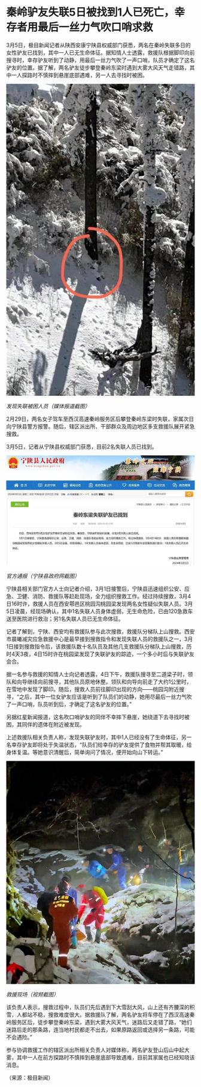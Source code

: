 # 秦岭驴友失联5日被找到1人已死亡，幸存者用最后一丝力气吹口哨求救

3月5日，极目新闻记者从陕西安康宁陕县权威部门获悉，两名在秦岭失联多日的女性驴友已找到，其中一人已无生命体征。据知情人士透露，救援队根据脚印向前搜寻时，幸存驴友听到了动静，用最后一丝力气吹了一声口哨，队员才确定了这名驴友的位置。据了解，两名驴友徒步攀登秦岭东梁时遇到大雾大风天气走错路，其中一人探路时不慎摔到悬崖底部遇难，另一人去寻找时被困。

![5f3cb41cf65c8ec5023ed47ff2d0d234.jpg](https://raw.githubusercontent.com/qqhsx/qqnews_image/main/2024/03/05/秦岭驴友失联5日被找到1人已死亡，幸存者用最后一丝力气吹口哨求救/5f3cb41cf65c8ec5023ed47ff2d0d234.jpg)

_发现失联被困人员（媒体报道截图）_

2月29日，两名女子驾车至西汉高速秦岭服务区后攀登秦岭东梁时失联，家属次日向宁陕县警方报警。随后，辖区派出所、干部群众及周边地区多支救援队展开紧急搜救。

3月5日，记者从宁陕县权威部门获悉，目前2名失联人员已找到。

![c9708981ac2c6f0eba8bb3d159355087.jpg](https://raw.githubusercontent.com/qqhsx/qqnews_image/main/2024/03/05/秦岭驴友失联5日被找到1人已死亡，幸存者用最后一丝力气吹口哨求救/c9708981ac2c6f0eba8bb3d159355087.jpg)

_官方通报（宁陕县政府网截图）_

宁陕县相关部门官方人士向记者介绍，3月1日接警后，宁陕县迅速组织公安、应急、卫健、消防、救援队等赶赴现场，全力组织搜救工作。经过持续搜救，3月4日16时许，救援人员在西安鄠邑区桃园沟桃园梁发现两名女性疑似失联人员。3月5日凌晨，经现场确认，其中1名失联人员身体虚弱，无生命危险，已由120急救车送至医院进行救治；另1名失联人员已无生命体征。

记者了解到，宁陕、西安均有救援队参与此次搜救，救援队分梯队上山搜救。西安市晨曦减灾应急救援中心是最早接到搜救指令和发现失联人员的救援队之一，3月1日接到搜救指令后，该救援队数十名队员及其他几支救援队分梯队上山搜救，历时4天3夜，4日15时许在桃园梁发现了失联驴友的踪迹，一个多小时后与失联驴友会合。

据一名参与救援的知情人士向记者透露，4日下午，救援队搜寻至二道梁子时，领队和向导继续向前搜寻，其他队员原地休整。领队和向导向前走了大约1公里时，在雪地中发现了脚印。随后，搜救人员前往脚印出现的方向——桃园沟附近搜寻，“之后，其中一位女驴友应该是听到了队员们的动静，她用尽最后一丝力气吹了一声口哨，队员听到后，才确定了这名驴友的位置。”

另据红星新闻报道，这名吹口哨驴友的同伴不幸摔下悬崖，她绕道下去寻找时被困，其同伴的遗体在附近被发现。

上述救援队相关负责人称，发现失联驴友时，其中1人已经没有了生命体征，另一名幸存驴友即将处于失温状态，“队员们给幸存的驴友提供了食物并帮其取暖，给身体复温。等她意识清醒后，简单询问了情况，便开始向山下转运。”

![8634799248286593caf33777b8712201.jpg](https://raw.githubusercontent.com/qqhsx/qqnews_image/main/2024/03/05/秦岭驴友失联5日被找到1人已死亡，幸存者用最后一丝力气吹口哨求救/8634799248286593caf33777b8712201.jpg)

_救援现场（视频截图）_

该负责人表示，搜救过程中，队员们先后遇到下大雪刮大风，山上还有齐腰深的积雪，人都站不稳，搜救难度很大。据救援队了解，两名驴友将车停在了西汉高速秦岭服务区后，徒步攀登秦岭东梁，遇到大雾大风天气，迷路后又走错了路，“她们迷路后走的那条路，连当地村民都走不出去，如果原路返回或选择另一条路，可能不会遇险。”

参与协调救援工作的辖区派出所相关负责人对媒体称，两名驴友登山后山中起大雾，其中一人在前方探路时不慎摔到悬崖底部导致遇难，目前其家属也已经知晓该消息。

（来源：极目新闻）

